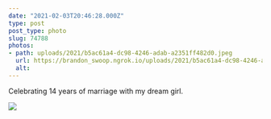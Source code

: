 ```yaml
---
date: "2021-02-03T20:46:28.000Z"
type: post 
post_type: photo
slug: 74788
photos: 
- path: uploads/2021/b5ac61a4-dc98-4246-adab-a2351ff482d0.jpeg
  url: https://brandon_swoop.ngrok.io/uploads/2021/b5ac61a4-dc98-4246-adab-a2351ff482d0.jpeg
  alt: 
---
```

Celebrating 14 years of marriage with my dream girl. 


![](/uploads/2021/b5ac61a4-dc98-4246-adab-a2351ff482d0.jpeg)
